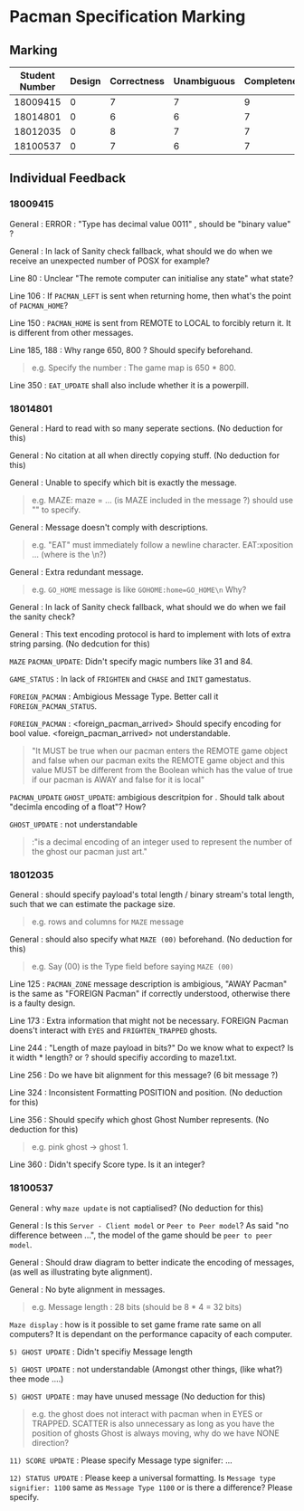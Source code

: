 # Pacman Specification Marking 

## Marking

| Student Number | Design | Correctness | Unambiguous | Completeness | Consiseness | Overall |
|----------------|--------|-------------|-------------|--------------|-------------|---------|
| 18009415       | 0      | 7           | 7           | 9            | -0          | 23      |
| 18014801       | 0      | 6           | 6           | 7            | -0          | 19      |
| 18012035       | 0      | 8           | 7           | 7            | -0          | 22      |
| 18100537       | 0      | 7           | 6           | 7            | -0          | 20      |



## Individual Feedback

### 18009415

General : ERROR : "Type has decimal value 0011" , should be "binary value" ?

General : In lack of Sanity check fallback, what should we do when we receive an unexpected number of POSX for example?

Line 80 : Unclear "The remote computer can initialise any state" what state?

Line 106 : If `PACMAN_LEFT` is sent when returning home, then what's the point of `PACMAN_HOME`?

Line 150 : `PACMAN_HOME` is sent from REMOTE to LOCAL to forcibly return it. It is different from other messages.

Line 185, 188 : Why range 650, 800 ? Should specify beforehand.
> e.g. Specify the number : The game map is 650 * 800.

Line 350 : `EAT_UPDATE` shall also include whether it is a powerpill.

### 18014801

General : Hard to read with so many seperate sections. (No deduction for this)

General : No citation at all when directly copying stuff. (No deduction for this)

General : Unable to specify which bit is exactly the message. 
> e.g. MAZE: maze = ...  (is MAZE included in the message ?) should use "" to specify.

General : Message doesn't comply with descriptions.
> e.g. "EAT" must immediately follow a newline character. EAT:xposition ... (where is the \n?)

General : Extra redundant message.
> e.g. `GO_HOME` message is like `GOHOME:home=GO_HOME\n` Why?

General : In lack of Sanity check fallback, what should we do when we fail the sanity check?

General : This text encoding protocol is hard to implement with lots of extra string parsing. (No dedcution for this)

`MAZE` `PACMAN_UPDATE`: Didn't specify magic numbers like 31 and 84.

`GAME_STATUS` : In lack of `FRIGHTEN` and `CHASE` and `INIT` gamestatus.

`FOREIGN_PACMAN` : Ambigious Message Type. Better call it `FOREIGN_PACMAN_STATUS`.

`FOREIGN_PACMAN` : <foreign_pacman_arrived> Should specify encoding for bool value. <foreign_pacman_arrived> not understandable. 
> "It MUST be true when our pacman enters the REMOTE game object and false when our pacman exits the REMOTE game object and this value MUST be different from the Boolean which has the value of true if our pacman is AWAY and false for it is local"

`PACMAN_UPDATE` `GHOST_UPDATE`: ambigious descritpion for <speed>. Should talk about "decimla encoding of a float"? How?

`GHOST_UPDATE` : not understandable <ghostnum>
> :"<ghostnum>is a decimal encoding of an integer used to represent the number of the ghost our pacman just art."

### 18012035

General : should specify payload's total length / binary stream's total length, such that we can estimate the package size.
> e.g. rows and columns for `MAZE` message

General : should also specify what `MAZE (00)` beforehand. (No deduction for this)
> e.g. Say (00) is the Type field before saying `MAZE (00)`

Line 125 : `PACMAN_ZONE` message description is ambigious, "AWAY Pacman" is the same as "FOREIGN Pacman" if correctly understood, otherwise there is a faulty design.

Line 173 : Extra information that might not be necessary. FOREIGN Pacman doens't interact with `EYES` and `FRIGHTEN_TRAPPED` ghosts.

Line 244 : "Length of maze payload in bits?" Do we know what to expect? Is it width * length? or ?
should specifiy according to maze1.txt.

Line 256 : Do we have bit alignment for this message? (6 bit message ?)

Line 324 : Inconsistent Formatting POSITION and position. (No deduction for this)

Line 356 : Should specify which ghost Ghost Number represents. (No deduction for this)
> e.g. pink ghost -> ghost 1.

Line 360 : Didn't specify Score type. Is it an integer?

### 18100537

General : why `maze update` is not captialised? (No deduction for this)

General : Is this `Server - Client model` or `Peer to Peer model`? As said "no difference between ...", the model of the game should be `peer to peer model`.

General : Should draw diagram to better indicate the encoding of messages, (as well as illustrating byte alignment).

General : No byte alignment in messages.
> e.g. Message length : 28 bits (should be 8 * 4 = 32 bits)

`Maze display` : how is it possible to set game frame rate same on all computers? It is dependant on the performance capacity of each computer.

`5) GHOST UPDATE` : Didn't specifiy Message length

`5) GHOST UPDATE` : not understandable (Amongst other things, (like what?) thee mode ....)

`5) GHOST UPDATE` : may have unused message (No deduction for this)
> e.g. the ghost does not interact with pacman when in EYES or TRAPPED.
> SCATTER is also unnecessary as long as you have the position of ghosts
> Ghost is always moving, why do we have NONE direction?

`11) SCORE UPDATE` : Please specify Message type signifer: ... 

`12) STATUS UPDATE` : Please keep a universal formatting. Is `Message type signifier: 1100` same as `Message Type 1100` or is there a difference? Please specify.




